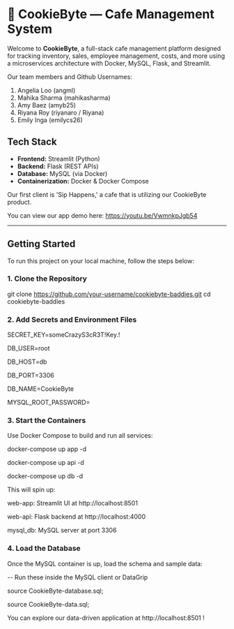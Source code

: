# 🍪 CookieByte — Cafe Management System

Welcome to **CookieByte**, a full-stack cafe management platform designed for tracking inventory, sales, employee management, costs, and more using a microservices architecture with Docker, MySQL, Flask, and Streamlit.

Our team members and Github Usernames: 
1. Angelia Loo (angml)
2. Mahika Sharma (mahikasharma)
3. Amy Baez (amyb25)
4. Riyana Roy (riyanaro / Riyana)
5. Emily Inga (emilycs26)

## Tech Stack

- **Frontend:** Streamlit (Python)
- **Backend:** Flask (REST APIs)
- **Database:** MySQL (via Docker)
- **Containerization:** Docker & Docker Compose

Our first client is 'Sip Happens,' a cafe that is utilizing our CookieByte product. 

You can view our app demo here: https://youtu.be/VwmnkpJgb54

---

## Getting Started

To run this project on your local machine, follow the steps below:

### 1. Clone the Repository

git clone https://github.com/your-username/cookiebyte-baddies.git
cd cookiebyte-baddies

### 2. Add Secrets and Environment Files

SECRET_KEY=someCrazyS3cR3T!Key.!

DB_USER=root

DB_HOST=db

DB_PORT=3306

DB_NAME=CookieByte

MYSQL_ROOT_PASSWORD=<put a good password here>

### 3. Start the Containers

Use Docker Compose to build and run all services:

docker-compose up app -d

docker-compose up api -d

docker-compose up db -d 

This will spin up:

web-app: Streamlit UI at http://localhost:8501

web-api: Flask backend at http://localhost:4000

mysql_db: MySQL server at port 3306

### 4. Load the Database

Once the MySQL container is up, load the schema and sample data:

-- Run these inside the MySQL client or DataGrip

source CookieByte-database.sql;

source CookieByte-data.sql;

You can explore our data-driven application at http://localhost:8501 !
